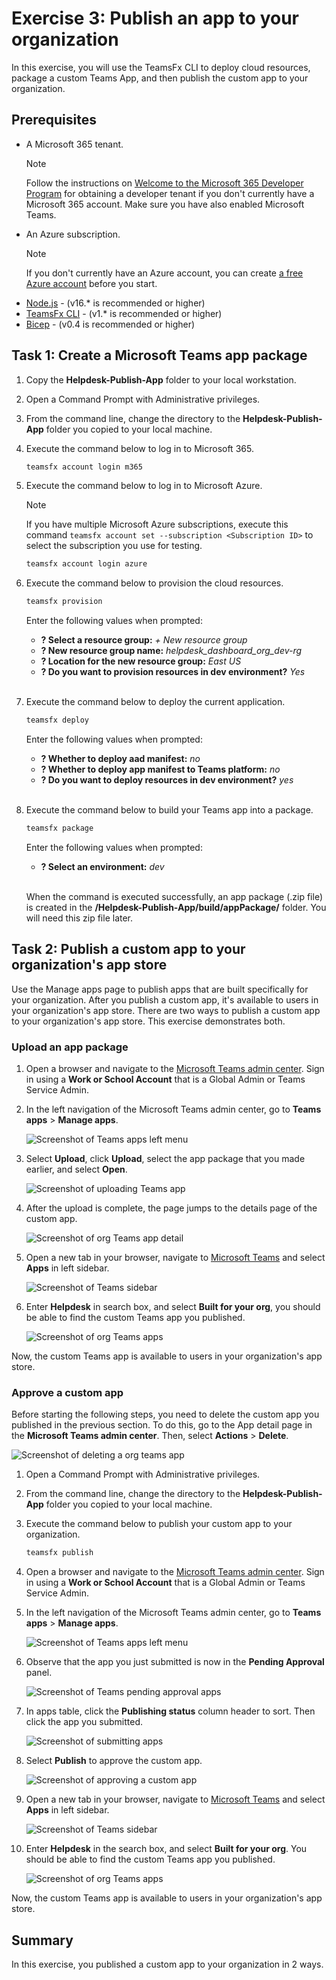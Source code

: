 # Exercise 3: Publish an app to your organization

In this exercise, you will use the TeamsFx CLI to deploy cloud resources, package a custom Teams App, and then publish the custom app to your organization.

## Prerequisites

- A Microsoft 365 tenant.
    > [!NOTE]
    > Follow the instructions on [Welcome to the Microsoft 365 Developer Program](https://docs.microsoft.com/en-us/office/developer-program/microsoft-365-developer-program) for obtaining a developer tenant if you don't currently have a Microsoft 365 account. Make sure you have also enabled Microsoft Teams.
- An Azure subscription.
    > [!NOTE]
    > If you don't currently have an Azure account, you can create [a free Azure account](https://azure.microsoft.com/free/) before you start.
- [Node.js](https://nodejs.org/) - (v16.\* is recommended or higher)
- [TeamsFx CLI](https://www.npmjs.com/package/@microsoft/teamsfx-cli) - (v1.\* is recommended or higher)
- [Bicep](https://github.com/Azure/bicep/releases/latest/download/bicep-setup-win-x64.exe) - (v0.4 is recommended or higher)

## Task 1: Create a Microsoft Teams app package

1. Copy the **Helpdesk-Publish-App** folder to your local workstation.

1. Open a Command Prompt with Administrative privileges.

1. From the command line, change the directory to the **Helpdesk-Publish-App** folder you copied to your local machine.

1. Execute the command below to log in to Microsoft 365.

    ```powershell
    teamsfx account login m365
    ```
1. Execute the command below to log in to Microsoft Azure.
    > [!NOTE]
    > If you have multiple Microsoft Azure subscriptions, execute this command `teamsfx account set --subscription <Subscription ID>` to select the subscription you use for testing.

    ```powershell
    teamsfx account login azure
    ```
1. Execute the command below to provision the cloud resources.

    ```powershell
    teamsfx provision
    ```

    Enter the following values when prompted:

    - **? Select a resource group:** *+ New resource group*
    - **? New resource group name:** *helpdesk_dashboard_org_dev-rg*
    - **? Location for the new resource group:** *East US*
    - **? Do you want to provision resources in dev environment?** *Yes* 

    <br/>
1. Execute the command below to deploy the current application.

    ```powershell
    teamsfx deploy
    ```

    Enter the following values when prompted:

    - **? Whether to deploy aad manifest:** *no*
    - **? Whether to deploy app manifest to Teams platform:** *no*
    - **? Do you want to deploy resources in dev environment?** *yes*

    <br/>
1. Execute the command below to build your Teams app into a package.

    ```powershell
    teamsfx package
    ```

    Enter the following values when prompted:

    - **? Select an environment:** *dev*

    <br/>

    When the command is executed successfully, an app package (.zip file) is created in the **/Helpdesk-Publish-App/build/appPackage/** folder. You will need this zip file later.

## Task 2: Publish a custom app to your organization's app store

Use the Manage apps page to publish apps that are built specifically for your organization. After you publish a custom app, it's available to users in your organization's app store. There are two ways to publish a custom app to your organization's app store.  This exercise demonstrates both.

### Upload an app package

1. Open a browser and navigate to the [Microsoft Teams admin center](https://admin.teams.microsoft.com/). Sign in using a **Work or School Account** that is a Global Admin or Teams Service Admin.

1. In the left navigation of the Microsoft Teams admin center, go to **Teams apps** > **Manage apps**.

    ![Screenshot of Teams apps left menu](../../Linked_Image_Files/04-09-07-teams-managed-apps.png)

1. Select **Upload**, click **Upload**, select the app package that you made earlier, and select **Open**.

    ![Screenshot of uploading Teams app](../../Linked_Image_Files/04-09-07-teams-upload-apps.png)

1. After the upload is complete, the page jumps to the details page of the custom app.

    ![Screenshot of org Teams app detail](../../Linked_Image_Files/04-09-07-teams-org-app-detail.png)

1. Open a new tab in your browser, navigate to [Microsoft Teams](https://teams.microsoft.com/) and select **Apps** in left sidebar.

    ![Screenshot of Teams sidebar](../../Linked_Image_Files/04-09-07-teams-sidebar-apps.png)

1. Enter **Helpdesk** in search box, and select **Built for your org**, you should be able to find the custom Teams app you published.

    ![Screenshot of org Teams apps](../../Linked_Image_Files/04-09-07-teams-org-apps-01.png)

Now, the custom Teams app is available to users in your organization's app store. 

### Approve a custom app

Before starting the following steps, you need to delete the custom app you published in the previous section.  To do this, go to the App detail page in the **Microsoft Teams admin center**.  Then, select **Actions** > **Delete**.

![Screenshot of deleting a org teams app](../../Linked_Image_Files/04-09-07-teams-org-delete-apps.png)

1. Open a Command Prompt with Administrative privileges.

1. From the command line, change the directory to the **Helpdesk-Publish-App** folder you copied to your local machine.

1. Execute the command below to publish your custom app to your organization.

    ```powershell
    teamsfx publish
    ```

1. Open a browser and navigate to the [Microsoft Teams admin center](https://admin.teams.microsoft.com/). Sign in using a **Work or School Account** that is a Global Admin or Teams Service Admin.

1. In the left navigation of the Microsoft Teams admin center, go to **Teams apps** > **Manage apps**.

    ![Screenshot of Teams apps left menu](../../Linked_Image_Files/04-09-07-teams-managed-apps.png)

1. Observe that the app you just submitted is now in the **Pending Approval** panel.

    ![Screenshot of Teams pending approval apps](../../Linked_Image_Files/04-09-07-teams-org-pending-apps.png)

1. In apps table, click the **Publishing status** column header to sort.  Then click the app you submitted.

    ![Screenshot of submitting apps](../../Linked_Image_Files/04-09-07-teams-org-submitted-apps.png)

1. Select **Publish** to approve the custom app.

    ![Screenshot of approving a custom app](../../Linked_Image_Files/04-09-07-teams-org-approval-apps.png)

1. Open a new tab in your browser, navigate to [Microsoft Teams](https://teams.microsoft.com/) and select **Apps** in left sidebar.

    ![Screenshot of Teams sidebar](../../Linked_Image_Files/04-09-07-teams-sidebar-apps.png)

1. Enter **Helpdesk** in the search box, and select **Built for your org**. You should be able to find the custom Teams app you published.

    ![Screenshot of org Teams apps](../../Linked_Image_Files/04-09-07-teams-org-apps-01.png)

Now, the custom Teams app is available to users in your organization's app store. 

## Summary

In this exercise, you published a custom app to your organization in 2 ways.